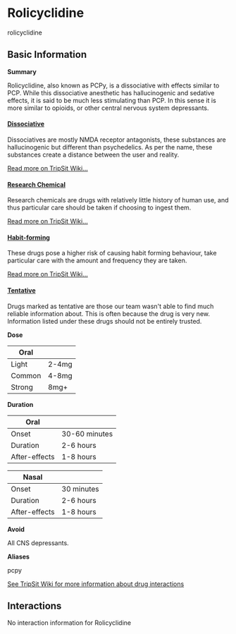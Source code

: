 # Rolicyclidine

rolicyclidine

## Basic Information

**Summary**

Rolicyclidine, also known as PCPy, is a dissociative with effects similar to PCP. While this dissociative anesthetic has hallucinogenic and sedative effects, it is said to be much less stimulating than PCP. In this sense it is more similar to opioids, or other central nervous system depressants.

#### [Dissociative](/category/dissociative)

Dissociatives are mostly NMDA receptor antagonists, these substances are hallucinogenic but different than psychedelics. As per the name, these substances create a distance between the user and reality.

[Read more on TripSit Wiki...](#{category.wiki})

#### [Research Chemical](/category/research-chemical)

Research chemicals are drugs with relatively little history of human use, and thus particular care should be taken if choosing to ingest them.

[Read more on TripSit Wiki...](#{category.wiki})

#### [Habit-forming](/category/habit-forming)

These drugs pose a higher risk of causing habit forming behaviour, take particular care with the amount and frequency they are taken.

[Read more on TripSit Wiki...](#{category.wiki})

#### [Tentative](/category/tentative)

Drugs marked as tentative are those our team wasn't able to find much reliable information about. This is often because the drug is very new. Information listed under these drugs should not be entirely trusted.

**Dose**

| Oral   |       |
| ------ | ----- |
| Light  | 2-4mg |
| Common | 4-8mg |
| Strong | 8mg+  |

**Duration**

| Oral          |               |
| ------------- | ------------- |
| Onset         | 30-60 minutes |
| Duration      | 2-6 hours     |
| After-effects | 1-8 hours     |

| Nasal         |            |
| ------------- | ---------- |
| Onset         | 30 minutes |
| Duration      | 2-6 hours  |
| After-effects | 1-8 hours  |

**Avoid**

All CNS depressants.

**Aliases**

pcpy  

[See TripSit Wiki for more information about drug interactions](http://combo.tripsit.me/)

## Interactions

No interaction information for Rolicyclidine